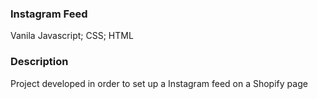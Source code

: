### Instagram Feed
Vanila Javascript;
CSS;
HTML

### Description 

Project developed in order to set up a Instagram feed on a Shopify page
